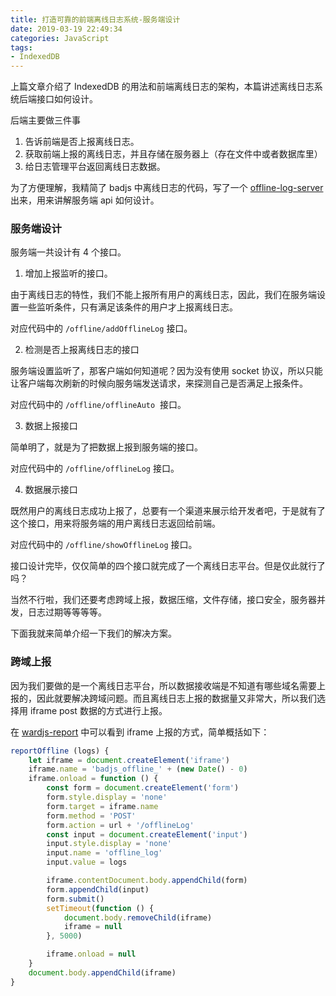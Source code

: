 ```yaml
---
title: 打造可靠的前端离线日志系统-服务端设计
date: 2019-03-19 22:49:34
categories: JavaScript
tags:
- IndexedDB
---
```


上篇文章介绍了 IndexedDB 的用法和前端离线日志的架构，本篇讲述离线日志系统后端接口如何设计。

后端主要做三件事

1. 告诉前端是否上报离线日志。
2. 获取前端上报的离线日志，并且存储在服务器上（存在文件中或者数据库里）
3. 给日志管理平台返回离线日志数据。


<!--more-->

为了方便理解，我精简了 badjs 中离线日志的代码，写了一个 [offline-log-server](https://github.com/Leo555/offline-log-server) 出来，用来讲解服务端 api 如何设计。


### 服务端设计

服务端一共设计有 4 个接口。

1. 增加上报监听的接口。

由于离线日志的特性，我们不能上报所有用户的离线日志，因此，我们在服务端设置一些监听条件，只有满足该条件的用户才上报离线日志。

对应代码中的 `/offline/addOfflineLog` 接口。

2. 检测是否上报离线日志的接口

服务端设置监听了，那客户端如何知道呢？因为没有使用 socket 协议，所以只能让客户端每次刷新的时候向服务端发送请求，来探测自己是否满足上报条件。

对应代码中的 `/offline/offlineAuto`  接口。


3. 数据上报接口

简单明了，就是为了把数据上报到服务端的接口。

对应代码中的 `/offline/offlineLog` 接口。

4. 数据展示接口

既然用户的离线日志成功上报了，总要有一个渠道来展示给开发者吧，于是就有了这个接口，用来将服务端的用户离线日志返回给前端。

对应代码中的 `/offline/showOfflineLog` 接口。


接口设计完毕，仅仅简单的四个接口就完成了一个离线日志平台。但是仅此就行了吗？

当然不行啦，我们还要考虑跨域上报，数据压缩，文件存储，接口安全，服务器并发，日志过期等等等等。

下面我就来简单介绍一下我们的解决方案。

### 跨域上报

因为我们要做的是一个离线日志平台，所以数据接收端是不知道有哪些域名需要上报的，因此就要解决跨域问题。而且离线日志上报的数据量又非常大，所以我们选择用 iframe post 数据的方式进行上报。

在 [wardjs-report](https://github.com/iv-web/wardjs-report/blob/master/src/log/index.js) 中可以看到 iframe 上报的方式，简单概括如下：

```javascript
reportOffline (logs) {
    let iframe = document.createElement('iframe')
    iframe.name = 'badjs_offline_' + (new Date() - 0)
    iframe.onload = function () {
        const form = document.createElement('form')
        form.style.display = 'none'
        form.target = iframe.name
        form.method = 'POST'
        form.action = url + '/offlineLog'
        const input = document.createElement('input')
        input.style.display = 'none'
        input.name = 'offline_log'
        input.value = logs

        iframe.contentDocument.body.appendChild(form)
        form.appendChild(input)
        form.submit()
        setTimeout(function () {
            document.body.removeChild(iframe)
            iframe = null
        }, 5000)

        iframe.onload = null
    }
    document.body.appendChild(iframe)
}
```









